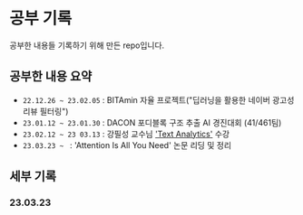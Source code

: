 # 공부 기록 
공부한 내용들 기록하기 위해 만든 repo입니다. 
<br>


## 공부한 내용 요약 
- `22.12.26 ~ 23.02.05` : BITAmin 자율 프로젝트("딥러닝을 활용한 네이버 광고성 리뷰 필터링")
- `23.01.12 ~ 23.01.30` : DACON 포디블록 구조 추출 AI 경진대회 (41/461팀)
- `23.02.12 ~ 23 03.13` : 강필성 교수님 ['Text Analytics'](https://www.youtube.com/watch?v=UInnl60pzkA&list=PLetSlH8YjIfVzHuSXtG4jAC2zbEAErXWm) 수강
- `23.03.23 ~ ` : 'Attention Is All You Need' 논문 리딩 및 정리 


## 세부 기록

### 23.03.23
